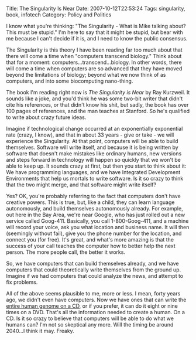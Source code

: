 Title: The Singularity Is Near
Date: 2007-10-12T22:53:24
Tags: singularity, book, infotech
Category: Policy and Politics

I know what you're thinking: &quot;The Singularity - What is Mike talking about? This must be stupid.&quot; I'm here to say that it might be stupid, but bear with me because I can't decide if it is, and I need to know the public consensus. 

The Singularity is this theory I have been reading far too much about that there will come a time when &quot;computers transcend biology.&quot; Think about that for a moment: computers...transcend...biology. In other words, there will come a time when computers are so advanced that they have moved beyond the limitations of biology; beyond what we now think of as computers, and into some biocomputing nano-thing.

The book I'm reading right now is <em>The Singularity is Near</em> by Ray Kurzweil. It sounds like a joke, and you'd think he was some two-bit writer that didn't cite his references, or that didn't know his shit, but sadly, the book has over 100 pages of references, and the man teaches at Stanford. So he's qualified to write about crazy future ideas. 

Imagine if technological change occurred at an exponentially exponential rate (crazy, I know), and that in about 33 years - give or take - we will experience the Singularity. At that point, computers will be able to build themselves. Software will write itself, and because it is being written by software that doesn't make mistakes like ordinary humans, new versions and steps forward in technology will happen so quickly that we won't be able to keep up. It sounds crazy at first, but then you start to think about it: We have programming languages, and we have Integrated Development Environments that help us mortals to write software. Is it so crazy to think that the two might merge, and that software might write itself? 

Yes? OK, you're probably referring to the fact that computers don't have creative powers. This is true, but, like a child, they can learn language autonomously, and build themselves autonomously already. For example, out here in the Bay Area, we're near Google, who has just rolled out a new service called Goog-411. Basically, you call 1-800-Goog-411, and a machine will record your voice, ask you what location and business name. It will then (seemingly without fail), give you the phone number for the location, and connect you (for free). It's great, and what's more amazing is that the success of your call teaches the computer how to better help the next person. The more people call, the better it works.

So, we have computers that can build themselves already, and we have computers that could theoretically write themselves from the ground up. Imagine if we had computers that could analyze the news, and attempt to fix problems. 

All of the above seems plausible to me, more or less. I mean, forty years ago, we didn't even have computers. Now we have ones that can write the <a href="http://www.soe.ucsc.edu/pipermail/genome/2000-July/000021.html">entire human genome on a CD</a>, or if you prefer, it can do it eight or nine times on a DVD.  That's all the information needed to create a human. On a CD. Is it so crazy to believe that computers will be able to do what we humans can? I'm not so skeptical any more. Will the timing be around 2040...I think it may. Freaky.
